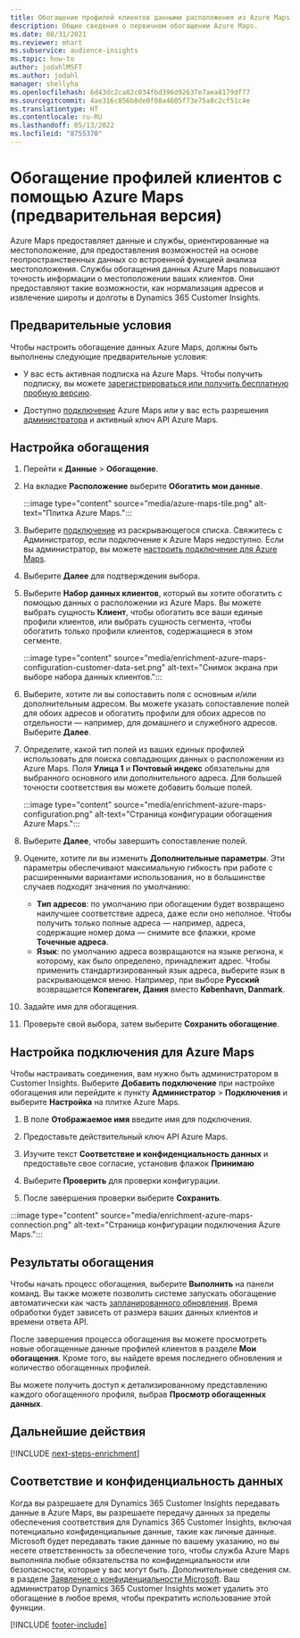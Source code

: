 ```yaml
---
title: Обогащение профилей клиентов данными расположения из Azure Maps
description: Общие сведения о первичном обогащении Azure Maps.
ms.date: 08/31/2021
ms.reviewer: mhart
ms.subservice: audience-insights
ms.topic: how-to
author: jodahlMSFT
ms.author: jodahl
manager: shellyha
ms.openlocfilehash: 6d43dc2ca82c034fbd396d92637e7aea8179df77
ms.sourcegitcommit: 4ae316c856b8de0f08a4605f73e75a8c2cf51c4e
ms.translationtype: HT
ms.contentlocale: ru-RU
ms.lasthandoff: 05/13/2022
ms.locfileid: "8755370"
---
```

# <a name="enrichment-of-customer-profiles-with-azure-maps-preview"></a>Обогащение профилей клиентов с помощью Azure Maps (предварительная версия)

Azure Maps предоставляет данные и службы, ориентированные на местоположение, для предоставления возможностей на основе геопространственных данных со встроенной функцией анализа местоположения. Службы обогащения данных Azure Maps повышают точность информации о местоположении ваших клиентов. Они предоставляют такие возможности, как нормализация адресов и извлечение широты и долготы в Dynamics 365 Customer Insights.

## <a name="prerequisites"></a>Предварительные условия

Чтобы настроить обогащение данных Azure Maps, должны быть выполнены следующие предварительные условия:

- У вас есть активная подписка на Azure Maps. Чтобы получить подписку, вы можете [зарегистрироваться или получить бесплатную пробную версию](https://azure.microsoft.com/services/azure-maps/).

- Доступно [подключение](connections.md) Azure Maps *или* у вас есть разрешения [администратора](permissions.md#admin) и активный ключ API Azure Maps.

## <a name="configure-the-enrichment"></a>Настройка обогащения

1. Перейти к **Данные** > **Обогащение**. 

1. На вкладке **Расположение** выберите **Обогатить мои данные**.

   :::image type="content" source="media/azure-maps-tile.png" alt-text="Плитка Azure Maps.":::

1. Выберите [подключение](connections.md) из раскрывающегося списка. Свяжитесь с Администратор, если подключение к Azure Maps недоступно. Если вы администратор, вы можете [настроить подключение для Azure Maps](#configure-the-connection-for-azure-maps). 

1. Выберите **Далее** для подтверждения выбора.

1. Выберите **Набор данных клиентов**, который вы хотите обогатить с помощью данных о расположении из Azure Maps. Вы можете выбрать сущность **Клиент**, чтобы обогатить все ваши единые профили клиентов, или выбрать сущность сегмента, чтобы обогатить только профили клиентов, содержащиеся в этом сегменте.

    :::image type="content" source="media/enrichment-azure-maps-configuration-customer-data-set.png" alt-text="Снимок экрана при выборе набора данных клиентов.":::

1. Выберите, хотите ли вы сопоставить поля с основным и/или дополнительным адресом. Вы можете указать сопоставление полей для обоих адресов и обогатить профили для обоих адресов по отдельности &mdash; например, для домашнего и служебного адресов. Выберите **Далее**.

1. Определите, какой тип полей из ваших единых профилей использовать для поиска совпадающих данных о расположении из Azure Maps. Поля **Улица 1** и **Почтовый индекс** обязательны для выбранного основного или дополнительного адреса. Для большей точности соответствия вы можете добавить больше полей.

   :::image type="content" source="media/enrichment-azure-maps-configuration.png" alt-text="Страница конфигурации обогащения Azure Maps.":::

1. Выберите **Далее**, чтобы завершить сопоставление полей.

1. Оцените, хотите ли вы изменить **Дополнительные параметры**. Эти параметры обеспечивают максимальную гибкость при работе с расширенными вариантами использования, но в большинстве случаев подходят значения по умолчанию:
   - **Тип адресов**: по умолчанию при обогащении будет возвращено наилучшее соответствие адреса, даже если оно неполное. Чтобы получить только полные адреса &mdash; например, адреса, содержащие номер дома &mdash; снимите все флажки, кроме **Точечные адреса**. 
   - **Язык**: по умолчанию адреса возвращаются на языке региона, к которому, как было определено, принадлежит адрес. Чтобы применить стандартизированный язык адреса, выберите язык в раскрывающемся меню. Например, при выборе **Русский** возвращается **Копенгаген, Дания** вместо **København, Danmark**.

1. Задайте имя для обогащения.

1. Проверьте свой выбора, затем выберите **Сохранить обогащение**.

## <a name="configure-the-connection-for-azure-maps"></a>Настройка подключения для Azure Maps

Чтобы настраивать соединения, вам нужно быть администратором в Customer Insights. Выберите **Добавить подключение** при настройке обогащения или перейдите к пункту **Администратор** > **Подключения** и выберите **Настройка** на плитке Azure Maps.

1. В поле **Отображаемое имя** введите имя для подключения.

1. Предоставьте действительный ключ API Azure Maps.

1. Изучите текст **Соответствие и конфиденциальность данных** и предоставьте свое согласие, установив флажок **Принимаю**

1. Выберите **Проверить** для проверки конфигурации.

1. После завершения проверки выберите **Сохранить**.

:::image type="content" source="media/enrichment-azure-maps-connection.png" alt-text="Страница конфигурации подключения Azure Maps.":::

## <a name="enrichment-results"></a>Результаты обогащения

Чтобы начать процесс обогащения, выберите **Выполнить** на панели команд. Вы также можете позволить системе запускать обогащение автоматически как часть [запланированного обновления](system.md#schedule-tab). Время обработки будет зависеть от размера ваших данных клиентов и времени ответа API.

После завершения процесса обогащения вы можете просмотреть новые обогащенные данные профилей клиентов в разделе **Мои обогащения**. Кроме того, вы найдете время последнего обновления и количество обогащенных профилей.

Вы можете получить доступ к детализированному представлению каждого обогащенного профиля, выбрав **Просмотр обогащенных данных**.

## <a name="next-steps"></a>Дальнейшие действия

[!INCLUDE [next-steps-enrichment](includes/next-steps-enrichment.md)]

## <a name="data-privacy-and-compliance"></a>Соответствие и конфиденциальность данных

Когда вы разрешаете для Dynamics 365 Customer Insights передавать данные в Azure Maps, вы разрешаете передачу данных за пределы обеспечения соответствия для Dynamics 365 Customer Insights, включая потенциально конфиденциальные данные, такие как личные данные. Microsoft будет передавать такие данные по вашему указанию, но вы несете ответственность за обеспечение того, чтобы служба Azure Maps выполняла любые обязательства по конфиденциальности или безопасности, которые у вас могут быть. Дополнительные сведения см. в разделе [Заявление о конфиденциальности Microsoft](https://go.microsoft.com/fwlink/?linkid=396732).
Ваш администратор Dynamics 365 Customer Insights может удалить это обогащение в любое время, чтобы прекратить использование этой функции.

[!INCLUDE [footer-include](includes/footer-banner.md)]
